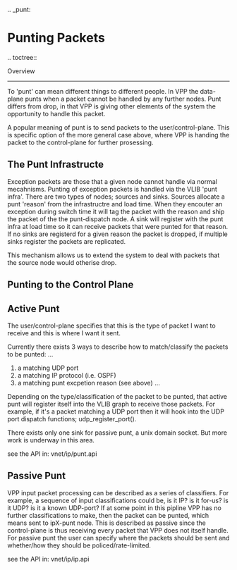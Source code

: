 .. _punt:

Punting Packets
===============

.. toctree::

Overview
________

To 'punt' can mean different things to different people. In VPP the
data-plane punts when a packet cannot be handled by any further
nodes. Punt differs from drop, in that VPP is giving other elements of
the system the opportunity to handle this packet.

A popular meaning of punt is to send packets to the user/control-plane.
This is specific option of the more general case above, where VPP is
handing the packet to the control-plane for further prosessing.

The Punt Infrastructe
---------------------

Exception packets are those that a given node cannot handle via normal
mecahnisms.
Punting of exception packets is handled via the VLIB 'punt
infra'. There are two types of nodes; sources and sinks. Sources
allocate a punt 'reason' from the infrastructre and load time. When
they encouter an exception during switch time it will tag the packet
with the reason and ship the packet of the the punt-dispatch node. A
sink will register with the punt infra at load time so it can receive
packets that were punted for that reason. If no sinks are registerd
for a given reason the packet is dropped, if multiple sinks register
the packets are replicated.

This mechanism allows us to extend the system to deal with packets
that the source node would otherise drop.


Punting to the Control Plane
----------------------------

Active Punt
-----------

The user/control-plane specifies that this is the type of packet I
want to receive and this is where I want it sent.

Currently there exists 3 ways to describe how to match/classify the
packets to be punted:
...
 1) a matching UDP port
 2) a matching IP protocol (i.e. OSPF)
 3) a matching punt excpetion reason (see above)
...

Depending on the type/classification of the packet to be punted, that
active punt will register itself into the VLIB graph to receive those
packets. For example, if it's a packet matching a UDP port then it
will hook into the UDP port dispatch functions; udp_register_port().

There exists only one sink for passive punt, a unix domain socket. But
more work is underway in this area.

see the API in: vnet/ip/punt.api



Passive Punt
------------

VPP input packet processing can be described as a series of
classifiers. For example, a sequence of input classifications could
be, is it IP? is it for-us? is it UDP? is it a known UDP-port? If at
some point in this pipline VPP has no further classifications to make,
then the packet can be punted, which means sent to ipX-punt node. This
is described as passive since the control-plane is thus receiving
every packet that VPP does not itself handle.
For passive punt the user can specify where the packets should be
sent and whether/how they should be policed/rate-limited.

see the API in: vnet/ip/ip.api

